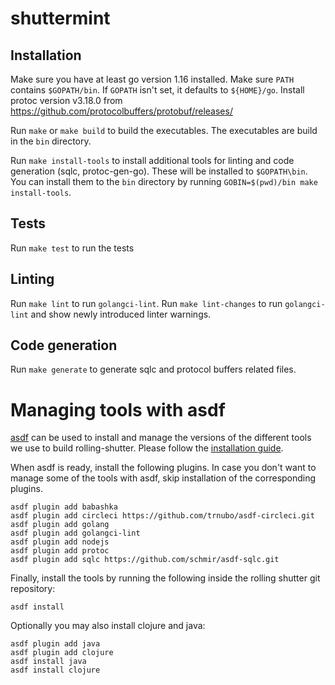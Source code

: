 # shuttermint

## Installation

Make sure you have at least go version 1.16 installed. Make sure `PATH` contains
`$GOPATH/bin`. If `GOPATH` isn't set, it defaults to `${HOME}/go`. Install
protoc version v3.18.0 from
https://github.com/protocolbuffers/protobuf/releases/

Run `make` or `make build` to build the executables. The executables are build
in the `bin` directory.

Run `make install-tools` to install additional tools for linting and code
generation (sqlc, protoc-gen-go). These will be installed to `$GOPATH\bin`. You
can install them to the `bin` directory by running
`GOBIN=$(pwd)/bin make install-tools`.

## Tests

Run `make test` to run the tests

## Linting

Run `make lint` to run `golangci-lint`. Run `make lint-changes` to run
`golangci-lint` and show newly introduced linter warnings.

## Code generation

Run `make generate` to generate sqlc and protocol buffers related files.

# Managing tools with asdf

[asdf](https://github.com/asdf-vm/asdf) can be used to install and manage the
versions of the different tools we use to build rolling-shutter. Please follow
the [installation guide](https://asdf-vm.com/guide/getting-started.html).

When asdf is ready, install the following plugins. In case you don't want to
manage some of the tools with asdf, skip installation of the corresponding
plugins.

```
asdf plugin add babashka
asdf plugin add circleci https://github.com/trnubo/asdf-circleci.git
asdf plugin add golang
asdf plugin add golangci-lint
asdf plugin add nodejs
asdf plugin add protoc
asdf plugin add sqlc https://github.com/schmir/asdf-sqlc.git
```

Finally, install the tools by running the following inside the rolling shutter
git repository:

```
asdf install
```

Optionally you may also install clojure and java:

```
asdf plugin add java
asdf plugin add clojure
asdf install java
asdf install clojure
```
